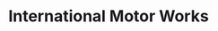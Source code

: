 ---
title: "International Motor Works"
url: /weymouth/international-motor-works/
shop: car repair
---